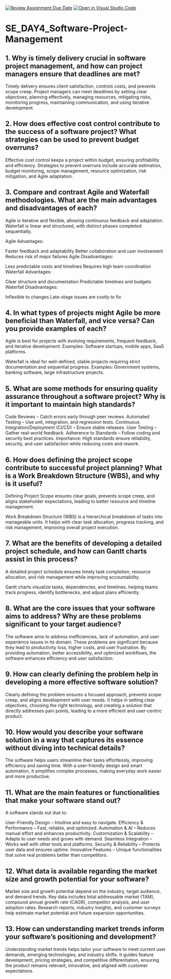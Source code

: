 [![Review Assignment Due Date](https://classroom.github.com/assets/deadline-readme-button-22041afd0340ce965d47ae6ef1cefeee28c7c493a6346c4f15d667ab976d596c.svg)](https://classroom.github.com/a/9pw6JKcu)
[![Open in Visual Studio Code](https://classroom.github.com/assets/open-in-vscode-2e0aaae1b6195c2367325f4f02e2d04e9abb55f0b24a779b69b11b9e10269abc.svg)](https://classroom.github.com/online_ide?assignment_repo_id=18477362&assignment_repo_type=AssignmentRepo)
# SE_DAY4_Software-Project-Management
## 1. Why is timely delivery crucial in software project management, and how can project managers ensure that deadlines are met?
Timely delivery ensures client satisfaction, controls costs, and prevents scope creep. Project managers can meet deadlines by setting clear objectives, planning effectively, managing resources, mitigating risks, monitoring progress, maintaining communication, and using iterative development.

## 2. How does effective cost control contribute to the success of a software project? What strategies can be used to prevent budget overruns?
Effective cost control keeps a project within budget, ensuring profitability and efficiency. Strategies to prevent overruns include accurate estimation, budget monitoring, scope management, resource optimization, risk mitigation, and Agile adaptation.

## 3. Compare and contrast Agile and Waterfall methodologies. What are the main advantages and disadvantages of each?
Agile is iterative and flexible, allowing continuous feedback and adaptation. Waterfall is linear and structured, with distinct phases completed sequentially.

Agile Advantages:

Faster feedback and adaptability
Better collaboration and user involvement
Reduces risk of major failures
Agile Disadvantages:

Less predictable costs and timelines
Requires high team coordination
Waterfall Advantages:

Clear structure and documentation
Predictable timelines and budgets
Waterfall Disadvantages:

Inflexible to changes
Late-stage issues are costly to fix


## 4. In what types of projects might Agile be more beneficial than Waterfall, and vice versa? Can you provide examples of each?
Agile is best for projects with evolving requirements, frequent feedback, and iterative development. Examples: Software startups, mobile apps, SaaS platforms.

Waterfall is ideal for well-defined, stable projects requiring strict documentation and sequential progress. Examples: Government systems, banking software, large infrastructure projects.

## 5. What are some methods for ensuring quality assurance throughout a software project? Why is it important to maintain high standards?

Code Reviews – Catch errors early through peer reviews.
Automated Testing – Use unit, integration, and regression tests.
Continuous Integration/Deployment (CI/CD) – Ensure stable releases.
User Testing – Gather real-world feedback.
Adherence to Standards – Follow coding and security best practices.
Importance: High standards ensure reliability, security, and user satisfaction while reducing costs and rework.

## 6. How does defining the project scope contribute to successful project planning? What is a Work Breakdown Structure (WBS), and why is it useful?
Defining Project Scope ensures clear goals, prevents scope creep, and aligns stakeholder expectations, leading to better resource and timeline management.

Work Breakdown Structure (WBS) is a hierarchical breakdown of tasks into manageable units. It helps with clear task allocation, progress tracking, and risk management, improving overall project execution.

## 7. What are the benefits of developing a detailed project schedule, and how can Gantt charts assist in this process?
A detailed project schedule ensures timely task completion, resource allocation, and risk management while improving accountability.

Gantt charts visualize tasks, dependencies, and timelines, helping teams track progress, identify bottlenecks, and adjust plans efficiently.

## 8. What are the core issues that your software aims to address? Why are these problems significant to your target audience?
The software aims to address inefficiencies, lack of automation, and user experience issues in its domain. These problems are significant because they lead to productivity loss, higher costs, and user frustration. By providing automation, better accessibility, and optimized workflows, the software enhances efficiency and user satisfaction.

## 9. How can clearly defining the problem help in developing a more effective software solution?
Clearly defining the problem ensures a focused approach, prevents scope creep, and aligns development with user needs. It helps in setting clear objectives, choosing the right technology, and creating a solution that directly addresses pain points, leading to a more efficient and user-centric product.

## 10. How would you describe your software solution in a way that captures its essence without diving into technical details?
The software helps users streamline their tasks effortlessly, improving efficiency and saving time. With a user-friendly design and smart automation, it simplifies complex processes, making everyday work easier and more productive.

## 11. What are the main features or functionalities that make your software stand out?
A software stands out due to:

User-Friendly Design – Intuitive and easy to navigate.
Efficiency & Performance – Fast, reliable, and optimized.
Automation & AI – Reduces manual effort and enhances productivity.
Customization & Scalability – Adapts to user needs and grows with demand.
Seamless Integration – Works well with other tools and platforms.
Security & Reliability – Protects user data and ensures uptime.
Innovative Features – Unique functionalities that solve real problems better than competitors.

## 12. What data is available regarding the market size and growth potential for your software?

Market size and growth potential depend on the industry, target audience, and demand trends. Key data includes total addressable market (TAM), compound annual growth rate (CAGR), competitor analysis, and user adoption rates. Research reports, industry insights, and customer surveys help estimate market potential and future expansion opportunities.


## 13. How can understanding market trends inform your software’s positioning and development?
Understanding market trends helps tailor your software to meet current user demands, emerging technologies, and industry shifts. It guides feature development, pricing strategies, and competitive differentiation, ensuring the product remains relevant, innovative, and aligned with customer expectations.
